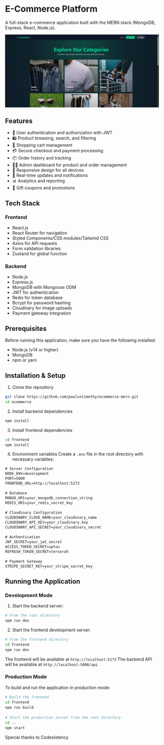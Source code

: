 # E-Commerce Platform

A full-stack e-commerce application built with the MERN stack (MongoDB, Express, React, Node.js).

![E-Commerce Platform Screenshot](./screenshot.png)

## Features

- 🔐 User authentication and authorization with JWT
- 🛍️ Product browsing, search, and filtering
- 🛒 Shopping cart management
- 💳 Secure checkout and payment processing
- 📦 Order history and tracking
- 👨‍💼 Admin dashboard for product and order management
- 📱 Responsive design for all devices
- 🔄 Real-time updates and notifications
- 📊 Analytics and reporting
- 🎁 Gift coupons and promotions

## Tech Stack

### Frontend
- React.js
- React Router for navigation
- Styled Components/CSS modules/Tailwind CSS
- Axios for API requests
- Form validation libraries
- Zustand for global function

### Backend
- Node.js
- Express.js
- MongoDB with Mongoose ODM
- JWT for authentication
- Redis for token database
- Bcrypt for password hashing
- Cloudinary for image uploads
- Payment gateway integration

## Prerequisites

Before running this application, make sure you have the following installed:
- Node.js (v14 or higher)
- MongoDB
- npm or yarn

## Installation & Setup

1. Clone the repository
```bash
git clone https://github.com/paulustimothy/ecommerce-mern.git
cd ecommerce
```

2. Install backend dependencies
```bash
npm install
```

3. Install frontend dependencies
```bash
cd frontend
npm install
```

4. Environment variables
Create a `.env` file in the root directory with necessary variables:
```env
# Server Configuration
NODE_ENV=development
PORT=5000
FRONTEND_URL=http://localhost:5173

# Database
MONGO_URI=your_mongodb_connection_string
REDIS_URI=your_redis_secret_key

# Cloudinary Configuration
CLOUDINARY_CLOUD_NAME=your_cloudinary_name
CLOUDINARY_API_KEY=your_cloudinary_key
CLOUDINARY_API_SECRET=your_cloudinary_secret

# Authentication
JWT_SECRET=your_jwt_secret
ACCESS_TOKEN_SECRET=uptou
REFRESH_TOKEN_SECRET=terserah

# Payment Gateway
STRIPE_SECRET_KEY=your_stripe_secret_key
```

## Running the Application

### Development Mode

1. Start the backend server:
```bash
# From the root directory
npm run dev
```

2. Start the frontend development server:
```bash
# From the frontend directory
cd frontend
npm run dev
```

The frontend will be available at `http://localhost:5173`
The backend API will be available at `http://localhost:5000/api`

### Production Mode

To build and run the application in production mode:

```bash
# Build the frontend
cd frontend
npm run build

# Start the production server from the root directory
cd ..
npm start
```

Special thanks to Codesistency
